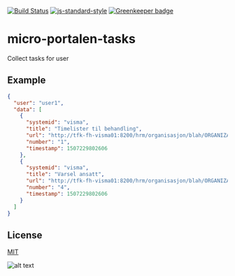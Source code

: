 [![Build Status](https://travis-ci.org/telemark/micro-portalen-tasks.svg?branch=master)](https://travis-ci.org/telemark/micro-portalen-tasks)
[![js-standard-style](https://img.shields.io/badge/code%20style-standard-brightgreen.svg?style=flat)](https://github.com/feross/standard)
[![Greenkeeper badge](https://badges.greenkeeper.io/telemark/micro-portalen-roles.svg)](https://greenkeeper.io/)

# micro-portalen-tasks

Collect tasks for user

## Example
```json
{
  "user": "user1",
  "data": [
    {
      "systemid": "visma",
      "title": "Timelister til behandling",
      "url": "http://tfk-fh-visma01:8200/hrm/organisasjon/blah/ORGANIZATION_TASKS_NODE/TIMESHEET",
      "number": "1",
      "timestamp": 1507229802606
    },
    {
      "systemid": "visma",
      "title": "Varsel ansatt",
      "url": "http://tfk-fh-visma01:8200/hrm/organisasjon/blah/ORGANIZATION_TASKS_NODE/ALERT",
      "number": "4",
      "timestamp": 1507229802606
    }
  ]
}
```

## License

[MIT](LICENSE)

![alt text](https://robots.kebabstudios.party/micro-portalen-tasks.png "Robohash image of micro-portalen-tasks")
